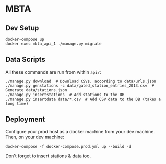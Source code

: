 # MBTA

## Dev Setup

```
docker-compose up
docker exec mbta_api_1 ./manage.py migrate
```

## Data Scripts

All these commands are run from within `api/`:

```
./manage.py download  # Download CSVs, according to data/urls.json
./manage.py genstations -c data/gated_station_entries_2013.csv  # Generate data/stations.json
./manage.py insertstations  # Add stations to the DB
./manage.py insertdata data/*.csv  # Add CSV data to the DB (takes a long time)
```

## Deployment

Configure your prod host as a docker machine from your dev machine. Then, on your dev machine:

```
docker-compose -f docker-compose.prod.yml up --build -d
```

Don't forget to insert stations & data too.
